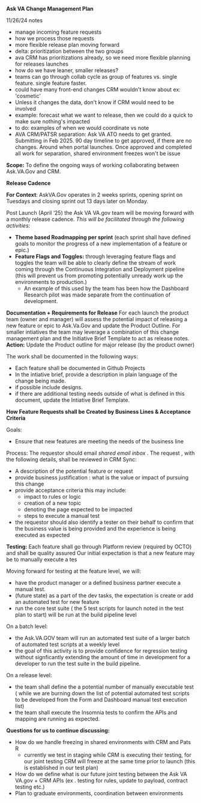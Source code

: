 **Ask VA Change Management Plan**

11/26/24 notes
- manage incoming feature requests
- how we process those requests
- more flexible release plan moving forward
- delta: prioritization between the two groups
- ava CRM has prioritizations already, so we need more flexible planning for releases launches
- how do we have leaner, smaller releases?
- teams can go through collab cycle as group of features vs. single feature. single feature faster.
- could have many front-end changes CRM wouldn't know about ex: 'cosmetic'
- Unless it changes the data, don't know if CRM would need to be involved
- example: forecast what we want to release, then we could do a quick to make sure nothing's impacted
- to do: examples of when we would coordinate vs note
- AVA CRM/PATSR separation: Ask VA ATO needs to get granted. Submitting in Feb 2025. 90 day timeline to get approved, if there are no changes. Around when portal launches. Once approved and completed all work for separation, shared environment freezes won't be issue

**Scope:** To define the ongoing ways of working collaborating between Ask.VA.Gov and CRM.


**Release Cadence**

**For Context**: AskVA.Gov operates in 2 weeks sprints, opening sprint on Tuesdays and closing sprint out 13 days later on Monday. 

Post Launch (April ‘25) the Ask VA VA.gov team will be moving forward with a monthly release cadence. _This will be facilitated through the following activities:_
- **Theme based Roadmapping per sprint** (each sprint shall have defined goals to monitor the progress of a new implementation of a feature or epic.)
- **Feature Flags and Toggles:** through leveraging feature flags and toggles the team will be able to clearly define the stream of work coming through the Continuous Integration and Deployment pipeline (this will prevent us from promoting potentially unready work up the environments to production.)  
  - An example of this used by the team has been how the Dashboard Research pilot was made separate from the continuation of development. 

**Documentation + Requirements for Release**
For each launch the product team (owner and manager) will assess the potential impact of releasing a new feature or epic to Ask.Va.Gov and update the Product Outline. 
For smaller intiatives the team may leverage a combination of this change management plan and the Initiative Brief Template to act as release notes.  
**Action:** Update the Product outline for major release (by the product owner)

The work shall be documented in the following ways: 
- Each feature shall be documented in Github Projects 
- In the intiative brief, provide a description in plain language of the change being made.
- if possible include designs.
- if there are additional testing needs outside of what is defined in this document, update the Intiative Brief Template.

**How Feature Requests shall be Created by Business Lines & Acceptance Criteria**

Goals:
- Ensure that new features are meeting the needs of the business line

Process: 
The requestor should email *shared email inbox* . The request , with the following details, shall be reviewed in CRM Sync:
- A description of the potential feature or request
- provide business justification : what is the value or impact of pursuing this change
- provide acceptance criteria this may include:
    - impact to rules or logic
    - creation of a new topic
    - denoting the page expected to be impacted
    - steps to execute a manual test
 - the requestor should also identify a tester on their behalf to confirm that the business value is being provided and the experience is being executed as expected


**Testing:**
Each feature shall go through Platform review (required by OCTO) and shall be quality assured
Our initial expectation is that a new feature may be to manually execute a tes

Moving forward for testing at the feature level, we will:
- have the product manager or a defined business partner execute a manual test.
- (future state) as a part of the dev tasks, the expectation is create or add an automated test for new feature
- run the core test suite ( the 5 test scripts for launch noted in the test plan to start) will be run at the build pipeline level

On a batch level: 
- the Ask.VA.GOV team will run an automated test suite of a larger batch of automated test scripts at a weekly level
-  the goal of this activity is to provide confidence for regression testing without signficantly extending the amount of time in development for a developer to run the test suite in the build pipeline.

On a release level:
- the team shall define the a potential number of manually executable test ( while we are burning down the list of potential automated test scripts to be developed from the Form and Dashboard manual test execution list)
- the team shall execute the Insomnia tests to confirm the APIs and mapping are running as expected. 

**Questions for us to continue discussing:**
- How do we handle freezing in shared environments with CRM and Pats R
    - currently we test in staging while CRM is executing their testing, for our joint testing CRM will freeze at the same time prior to launch (this is established in our test plan)
- How do we define what is our future joint testing between the Ask VA VA.gov + CRM APIs (ex . testing for rules, update to payload, contract testing etc.)
- Plan to graduate environments, coordination between environments
